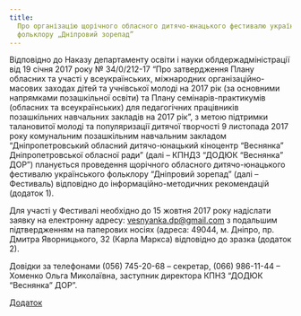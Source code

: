 ```yaml
---
title:
  Про організацію щорічного обласного дитячо-юнацького фестивалю українського
  фольклору „Дніпровий зорепад”
---
```


Відповідно до Наказу департаменту освіти і науки облдержадміністрації від 19 січня 2017 року № 34/0/212-17 “Про затвердження Плану обласних та участі у всеукраїнських, міжнародних організаційно-масових заходах дітей та учнівської молоді на 2017 рік (за основними напрямками позашкільної освіти) та Плану семінарів-практикумів (обласних та всеукраїнських) для педагогічних працівників позашкільних навчальних закладів на 2017 рік”, з метою підтримки талановитої молоді та популяризації дитячої творчості 9 листопада 2017 року комунальним позашкільним навчальним закладом “Дніпропетровський обласний дитячо-юнацький кіноцентр “Веснянка” Дніпропетровської обласної ради” (далі – КПНДЗ “ДОДЮК “Веснянка” ДОР”) планується проведення щорічного обласного дитячо-юнацького фестивалю українського фольклору “Дніпровий зорепад” (далі – Фестиваль) відповідно до інформаційно-методичних рекомендацій (додаток 1).

Для участі у Фестивалі необхідно до 15 жовтня 2017 року надіслати заявку на електронну адресу: vesnyanka.dp@gmail.com з подальшим підтвердженням на паперових носіях (адреса: 49044, м. Дніпро, пр. Дмитра Яворницького, 32 (Карла Маркса) відповідно до зразка (додаток 2).

Довідки за телефонами (056) 745-20-68 – секретар, (066) 986-11-44 – Хоменко Ольга Миколаївна, заступник директора КПНЗ “ДОДЮК “Веснянка” ДОР”.

[Додаток](https://drive.google.com/open?id=0B2WFhDmnmBnUdTNYM2pzN0gwSEk)
